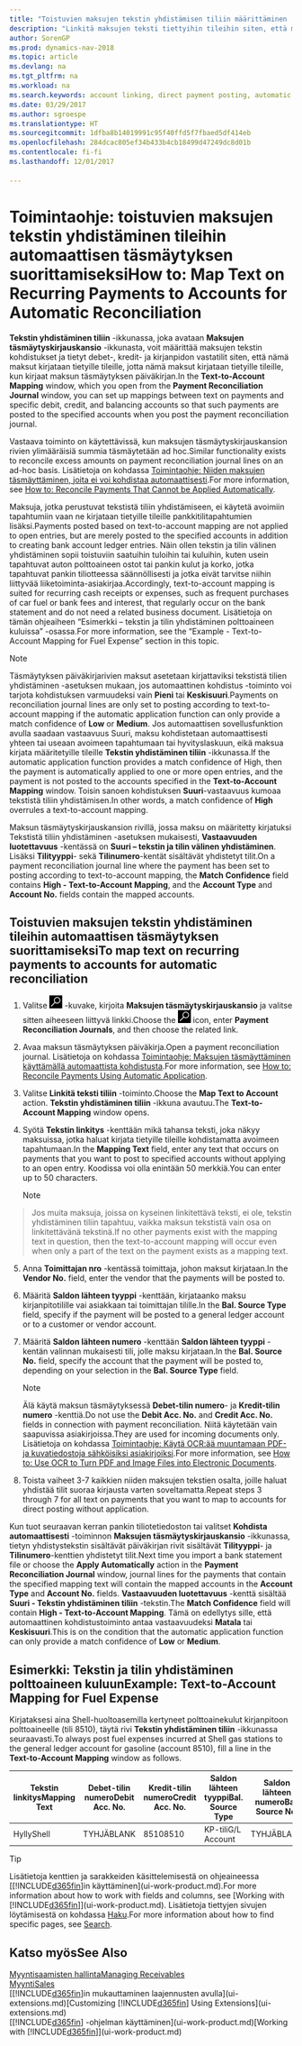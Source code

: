 ```yaml
---
title: "Toistuvien maksujen tekstin yhdistämisen tiliin määrittäminen | Microsoft Docs"
description: "Linkitä maksujen teksti tiettyihin tileihin siten, että maksut kirjataan tileille, kun kirjaat maksujen täsmäytyskirjauskansion."
author: SorenGP
ms.prod: dynamics-nav-2018
ms.topic: article
ms.devlang: na
ms.tgt_pltfrm: na
ms.workload: na
ms.search.keywords: account linking, direct payment posting, automatic payment processing, reconcile payment, recurring expense, recurring cash receipt
ms.date: 03/29/2017
ms.author: sgroespe
ms.translationtype: HT
ms.sourcegitcommit: 1dfba8b14019991c95f40ffd5f7fbaed5df414eb
ms.openlocfilehash: 284dcac805ef34b433b4cb18499d47249dc8d01b
ms.contentlocale: fi-fi
ms.lasthandoff: 12/01/2017

---
```

# <a name="how-to-map-text-on-recurring-payments-to-accounts-for-automatic-reconciliation"></a><span data-ttu-id="26b62-103">Toimintaohje: toistuvien maksujen tekstin yhdistäminen tileihin automaattisen täsmäytyksen suorittamiseksi</span><span class="sxs-lookup"><span data-stu-id="26b62-103">How to: Map Text on Recurring Payments to Accounts for Automatic Reconciliation</span></span>
<span data-ttu-id="26b62-104">**Tekstin yhdistäminen tiliin** -ikkunassa, joka avataan **Maksujen täsmäytyskirjauskansio** -ikkunasta, voit määrittää maksujen tekstin kohdistukset ja tietyt debet-, kredit- ja kirjanpidon vastatilit siten, että nämä maksut kirjataan tietyille tileille, jotta nämä maksut kirjataan tietyille tileille, kun kirjaat maksun täsmäytyksen päiväkirjan.</span><span class="sxs-lookup"><span data-stu-id="26b62-104">In the **Text-to-Account Mapping** window, which you open from the **Payment Reconciliation Journal** window, you can set up mappings between text on payments and specific debit, credit, and balancing accounts so that such payments are posted to the specified accounts when you post the payment reconciliation journal.</span></span>

<span data-ttu-id="26b62-105">Vastaava toiminto on käytettävissä, kun maksujen täsmäytyskirjauskansion rivien ylimääräisiä summia täsmäytetään ad hoc.</span><span class="sxs-lookup"><span data-stu-id="26b62-105">Similar functionality exists to reconcile excess amounts on payment reconciliation journal lines on an ad-hoc basis.</span></span> <span data-ttu-id="26b62-106">Lisätietoja on kohdassa [Toimintaohje: Niiden maksujen täsmäyttäminen, joita ei voi kohdistaa automaattisesti](receivables-how-reconcile-payments-cannot-apply-auto.md).</span><span class="sxs-lookup"><span data-stu-id="26b62-106">For more information, see [How to: Reconcile Payments That Cannot be Applied Automatically](receivables-how-reconcile-payments-cannot-apply-auto.md).</span></span>

<span data-ttu-id="26b62-107">Maksuja, jotka perustuvat tekstistä tiliin yhdistämiseen, ei käytetä avoimiin tapahtumiin vaan ne kirjataan tietyille tileille pankkitilitapahtumien lisäksi.</span><span class="sxs-lookup"><span data-stu-id="26b62-107">Payments posted based on text-to-account mapping are not applied to open entries, but are merely posted to the specified accounts in addition to creating bank account ledger entries.</span></span> <span data-ttu-id="26b62-108">Näin ollen tekstin ja tilin välinen yhdistäminen sopii toistuviin saatuihin tuloihin tai kuluihin, kuten usein tapahtuvat auton polttoaineen ostot tai pankin kulut ja korko, jotka tapahtuvat pankin tiliotteessa säännöllisesti ja jotka eivät tarvitse niihin liittyvää liiketoiminta-asiakirjaa.</span><span class="sxs-lookup"><span data-stu-id="26b62-108">Accordingly, text-to-account mapping is suited for recurring cash receipts or expenses, such as frequent purchases of car fuel or bank fees and interest, that regularly occur on the bank statement and do not need a related business document.</span></span> <span data-ttu-id="26b62-109">Lisätietoja on tämän ohjeaiheen “Esimerkki – tekstin ja tilin yhdistäminen polttoaineen kuluissa” -osassa.</span><span class="sxs-lookup"><span data-stu-id="26b62-109">For more information, see the “Example - Text-to-Account Mapping for Fuel Expense” section in this topic.</span></span>

> [!NOTE]  
>   <span data-ttu-id="26b62-110">Täsmäytyksen päiväkirjarivien maksut asetetaan kirjattaviksi tekstistä tilien yhdistäminen -asetuksen mukaan, jos automaattinen kohdistus -toiminto voi tarjota kohdistuksen varmuudeksi vain **Pieni** tai **Keskisuuri**.</span><span class="sxs-lookup"><span data-stu-id="26b62-110">Payments on reconciliation journal lines are only set to posting according to text-to-account mapping if the automatic application function can only provide a match confidence of **Low** or **Medium**.</span></span> <span data-ttu-id="26b62-111">Jos automaattisen sovellusfunktion avulla saadaan vastaavuus Suuri, maksu kohdistetaan automaattisesti yhteen tai useaan avoimeen tapahtumaan tai hyvityslaskuun, eikä maksua kirjata määritetyille tileille **Tekstin yhdistäminen tiliin** -ikkunassa.</span><span class="sxs-lookup"><span data-stu-id="26b62-111">If the automatic application function provides a match confidence of High, then the payment is automatically applied to one or more open entries, and the payment is not posted to the accounts specified in the **Text-to-Account Mapping** window.</span></span> <span data-ttu-id="26b62-112">Toisin sanoen kohdistuksen **Suuri**-vastaavuus kumoaa tekstistä tiliin yhdistämisen.</span><span class="sxs-lookup"><span data-stu-id="26b62-112">In other words, a match confidence of **High** overrules a text-to-account mapping.</span></span>

<span data-ttu-id="26b62-113">Maksun täsmäytyskirjauskansion rivillä, jossa maksu on määritetty kirjatuksi Tekstistä tiliin yhdistäminen -asetuksen mukaisesti, **Vastaavuuden luotettavuus** -kentässä on **Suuri – tekstin ja tilin välinen yhdistäminen**. Lisäksi **Tilityyppi**- sekä **Tilinumero**-kentät sisältävät yhdistetyt tilit.</span><span class="sxs-lookup"><span data-stu-id="26b62-113">On a payment reconciliation journal line where the payment has been set to posting according to text-to-account mapping, the **Match Confidence** field contains **High - Text-to-Account Mapping**, and the **Account Type** and **Account No.** fields contain the mapped accounts.</span></span>

## <a name="to-map-text-on-recurring-payments-to-accounts-for-automatic-reconciliation"></a><span data-ttu-id="26b62-114">Toistuvien maksujen tekstin yhdistäminen tileihin automaattisen täsmäytyksen suorittamiseksi</span><span class="sxs-lookup"><span data-stu-id="26b62-114">To map text on recurring payments to accounts for automatic reconciliation</span></span>
1. <span data-ttu-id="26b62-115">Valitse ![Etsi sivu tai raportti](media/ui-search/search_small.png "Etsi sivu tai raportti -kuvake") -kuvake, kirjoita **Maksujen täsmäytyskirjauskansio** ja valitse sitten aiheeseen liittyvä linkki.</span><span class="sxs-lookup"><span data-stu-id="26b62-115">Choose the ![Search for Page or Report](media/ui-search/search_small.png "Search for Page or Report icon") icon, enter **Payment Reconciliation Journals**, and then choose the related link.</span></span>
2. <span data-ttu-id="26b62-116">Avaa maksun täsmäytyksen päiväkirja.</span><span class="sxs-lookup"><span data-stu-id="26b62-116">Open a payment reconciliation journal.</span></span> <span data-ttu-id="26b62-117">Lisätietoja on kohdassa [Toimintaohje: Maksujen täsmäyttäminen käyttämällä automaattista kohdistusta](receivables-how-reconcile-payments-auto-application.md).</span><span class="sxs-lookup"><span data-stu-id="26b62-117">For more information, see [How to: Reconcile Payments Using Automatic Application](receivables-how-reconcile-payments-auto-application.md).</span></span>
3. <span data-ttu-id="26b62-118">Valitse **Linkitä teksti tiliin** -toiminto.</span><span class="sxs-lookup"><span data-stu-id="26b62-118">Choose the **Map Text to Account** action.</span></span> <span data-ttu-id="26b62-119">**Tekstin yhdistäminen tiliin** -ikkuna avautuu.</span><span class="sxs-lookup"><span data-stu-id="26b62-119">The **Text-to-Account Mapping** window opens.</span></span>
4. <span data-ttu-id="26b62-120">Syötä **Tekstin linkitys** -kenttään mikä tahansa teksti, joka näkyy maksuissa, jotka haluat kirjata tietyille tileille kohdistamatta avoimeen tapahtumaan.</span><span class="sxs-lookup"><span data-stu-id="26b62-120">In the **Mapping Text** field, enter any text that occurs on payments that you want to post to specified accounts without applying to an open entry.</span></span> <span data-ttu-id="26b62-121">Koodissa voi olla enintään 50 merkkiä.</span><span class="sxs-lookup"><span data-stu-id="26b62-121">You can enter up to 50 characters.</span></span>

    > [!NOTE]  
>   <span data-ttu-id="26b62-122">Jos muita maksuja, joissa on kyseinen linkitettävä teksti, ei ole, tekstin yhdistäminen tiliin tapahtuu, vaikka maksun tekstistä vain osa on linkitettävänä tekstinä.</span><span class="sxs-lookup"><span data-stu-id="26b62-122">If no other payments exist with the mapping text in question, then the text-to-account mapping will occur even when only a part of the text on the payment exists as a mapping text.</span></span>
5. <span data-ttu-id="26b62-123">Anna **Toimittajan nro** -kentässä toimittaja, johon maksut kirjataan.</span><span class="sxs-lookup"><span data-stu-id="26b62-123">In the **Vendor No.** field, enter the vendor that the payments will be posted to.</span></span>
6. <span data-ttu-id="26b62-124">Määritä **Saldon lähteen tyyppi** -kenttään, kirjataanko maksu kirjanpitotilille vai asiakkaan tai toimittajan tilille.</span><span class="sxs-lookup"><span data-stu-id="26b62-124">In the **Bal. Source Type** field, specify if the payment will be posted to a general ledger account or to a customer or vendor account.</span></span>
7. <span data-ttu-id="26b62-125">Määritä **Saldon lähteen numero** -kenttään **Saldon lähteen tyyppi** -kentän valinnan mukaisesti tili, jolle maksu kirjataan.</span><span class="sxs-lookup"><span data-stu-id="26b62-125">In the **Bal. Source No.** field, specify the account that the payment will be posted to, depending on your selection in the **Bal. Source Type** field.</span></span>

    > [!NOTE]
    > <span data-ttu-id="26b62-126">Älä käytä maksun täsmäytyksessä **Debet-tilin numero**- ja **Kredit-tilin numero** -kenttiä.</span><span class="sxs-lookup"><span data-stu-id="26b62-126">Do not use the **Debit Acc. No.** and **Credit Acc. No.** fields in connection with payment reconciliation.</span></span> <span data-ttu-id="26b62-127">Niitä käytetään vain saapuvissa asiakirjoissa.</span><span class="sxs-lookup"><span data-stu-id="26b62-127">They are used for incoming documents only.</span></span> <span data-ttu-id="26b62-128">Lisätietoja on kohdassa [Toimintaohje: Käytä OCR:ää muuntamaan PDF- ja kuvatiedostoja sähköisiksi asiakirjoiksi](across-how-use-ocr-pdf-images-files.md).</span><span class="sxs-lookup"><span data-stu-id="26b62-128">For more information, see [How to: Use OCR to Turn PDF and Image Files into Electronic Documents](across-how-use-ocr-pdf-images-files.md).</span></span>

8. <span data-ttu-id="26b62-129">Toista vaiheet 3-7 kaikkien niiden maksujen tekstien osalta, joille haluat yhdistää tilit suoraa kirjausta varten soveltamatta.</span><span class="sxs-lookup"><span data-stu-id="26b62-129">Repeat steps 3 through 7 for all text on payments that you want to map to accounts for direct posting without application.</span></span>

<span data-ttu-id="26b62-130">Kun tuot seuraavan kerran pankin tiliotetiedoston tai valitset **Kohdista automaattisesti** -toiminnon **Maksujen täsmäytyskirjauskansio** -ikkunassa, tietyn yhdistystekstin sisältävät päiväkirjan rivit sisältävät **Tilityyppi**- ja **Tilinumero**-kenttien yhdistetyt tilit.</span><span class="sxs-lookup"><span data-stu-id="26b62-130">Next time you import a bank statement file or choose the **Apply Automatically** action in the **Payment Reconciliation Journal** window, journal lines for the payments that contain the specified mapping text will contain the mapped accounts in the **Account Type** and **Account No.** fields.</span></span> <span data-ttu-id="26b62-131">**Vastaavuuden luotettavuus** -kenttä sisältää **Suuri - Tekstin yhdistäminen tiliin** -tekstin.</span><span class="sxs-lookup"><span data-stu-id="26b62-131">The **Match Confidence** field will contain **High - Text-to-Account Mapping**.</span></span> <span data-ttu-id="26b62-132">Tämä on edellytys sille, että automaattinen kohdistustoiminto antaa vastaavuudeksi **Matala** tai **Keskisuuri**.</span><span class="sxs-lookup"><span data-stu-id="26b62-132">This is on the condition that the automatic application function can only provide a match confidence of **Low** or **Medium**.</span></span>

## <a name="example-text-to-account-mapping-for-fuel-expense"></a><span data-ttu-id="26b62-133">Esimerkki: Tekstin ja tilin yhdistäminen polttoaineen kuluun</span><span class="sxs-lookup"><span data-stu-id="26b62-133">Example: Text-to-Account Mapping for Fuel Expense</span></span>
<span data-ttu-id="26b62-134">Kirjataksesi aina Shell-huoltoasemilla kertyneet polttoainekulut kirjanpitoon polttoaineelle (tili 8510), täytä rivi **Tekstin yhdistäminen tiliin** -ikkunassa seuraavasti.</span><span class="sxs-lookup"><span data-stu-id="26b62-134">To always post fuel expenses incurred at Shell gas stations to the general ledger account for gasoline (account 8510), fill a line in the **Text-to-Account Mapping** window as follows.</span></span>

| <span data-ttu-id="26b62-135">Tekstin linkitys</span><span class="sxs-lookup"><span data-stu-id="26b62-135">Mapping Text</span></span> | <span data-ttu-id="26b62-136">Debet-tilin numero</span><span class="sxs-lookup"><span data-stu-id="26b62-136">Debit Acc. No.</span></span> | <span data-ttu-id="26b62-137">Kredit-tilin numero</span><span class="sxs-lookup"><span data-stu-id="26b62-137">Credit Acc. No.</span></span> | <span data-ttu-id="26b62-138">Saldon lähteen tyyppi</span><span class="sxs-lookup"><span data-stu-id="26b62-138">Bal. Source Type</span></span> | <span data-ttu-id="26b62-139">Saldon lähteen numero</span><span class="sxs-lookup"><span data-stu-id="26b62-139">Bal. Source No.</span></span> |
| --- | --- | --- | --- | --- |
| <span data-ttu-id="26b62-140">Hylly</span><span class="sxs-lookup"><span data-stu-id="26b62-140">Shell</span></span> |<span data-ttu-id="26b62-141">TYHJÄ</span><span class="sxs-lookup"><span data-stu-id="26b62-141">BLANK</span></span> |<span data-ttu-id="26b62-142">8510</span><span class="sxs-lookup"><span data-stu-id="26b62-142">8510</span></span> |<span data-ttu-id="26b62-143">KP-tili</span><span class="sxs-lookup"><span data-stu-id="26b62-143">G/L Account</span></span> |<span data-ttu-id="26b62-144">TYHJÄ</span><span class="sxs-lookup"><span data-stu-id="26b62-144">BLANK</span></span> |

> [!TIP]  
>   <span data-ttu-id="26b62-145">Lisätietoja kenttien ja sarakkeiden käsittelemisestä on ohjeaineessa [[!INCLUDE[d365fin](includes/d365fin_long_md.md)]in käyttäminen](ui-work-product.md).</span><span class="sxs-lookup"><span data-stu-id="26b62-145">For more information about how to work with fields and columns, see [Working with [!INCLUDE[d365fin](includes/d365fin_long_md.md)]](ui-work-product.md).</span></span> <span data-ttu-id="26b62-146">Lisätietoja tiettyjen sivujen löytämisestä on kohdassa [Haku](ui-search.md).</span><span class="sxs-lookup"><span data-stu-id="26b62-146">For more information about how to find specific pages, see [Search](ui-search.md).</span></span>

## <a name="see-also"></a><span data-ttu-id="26b62-147">Katso myös</span><span class="sxs-lookup"><span data-stu-id="26b62-147">See Also</span></span>
[<span data-ttu-id="26b62-148">Myyntisaamisten hallinta</span><span class="sxs-lookup"><span data-stu-id="26b62-148">Managing Receivables</span></span>](receivables-manage-receivables.md)  
[<span data-ttu-id="26b62-149">Myynti</span><span class="sxs-lookup"><span data-stu-id="26b62-149">Sales</span></span>](sales-manage-sales.md)  
<span data-ttu-id="26b62-150">[[!INCLUDE[d365fin](includes/d365fin_md.md)]in mukauttaminen laajennusten avulla](ui-extensions.md)</span><span class="sxs-lookup"><span data-stu-id="26b62-150">[Customizing [!INCLUDE[d365fin](includes/d365fin_md.md)] Using Extensions](ui-extensions.md)</span></span>  
<span data-ttu-id="26b62-151">[[!INCLUDE[d365fin](includes/d365fin_md.md)] -ohjelman käyttäminen](ui-work-product.md)</span><span class="sxs-lookup"><span data-stu-id="26b62-151">[Working with [!INCLUDE[d365fin](includes/d365fin_md.md)]](ui-work-product.md)</span></span>

